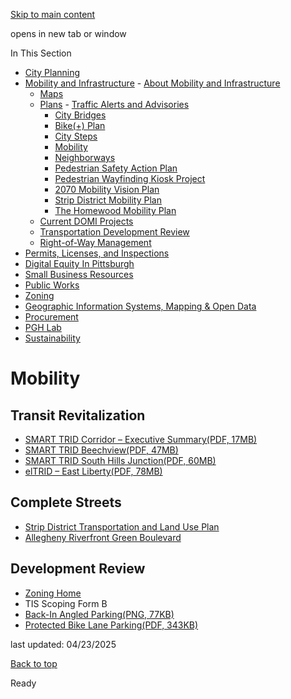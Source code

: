 [Skip to main content](https://www.pittsburghpa.gov/Business-Development/Mobility-and-Infrastructure/Plans/Mobility#main-content)

opens in new tab or window

In This Section

- [City Planning](https://www.pittsburghpa.gov/Business-Development/City-Planning)
- [Mobility and Infrastructure](https://www.pittsburghpa.gov/Business-Development/Mobility-and-Infrastructure)  - [About Mobility and Infrastructure](https://www.pittsburghpa.gov/Business-Development/Mobility-and-Infrastructure/About-Mobility-and-Infrastructure)
  - [Maps](https://www.pittsburghpa.gov/Business-Development/Mobility-and-Infrastructure/Maps)
  - [Plans](https://www.pittsburghpa.gov/Business-Development/Mobility-and-Infrastructure/Plans)    - [Traffic Alerts and Advisories](https://www.pittsburghpa.gov/Business-Development/Mobility-and-Infrastructure/Plans/Traffic-Alerts-and-Advisories)
    - [City Bridges](https://www.pittsburghpa.gov/Business-Development/Mobility-and-Infrastructure/Plans/City-Bridges)
    - [Bike(+) Plan](https://www.pittsburghpa.gov/Business-Development/Mobility-and-Infrastructure/Plans/Bike-Plan)
    - [City Steps](https://www.pittsburghpa.gov/Business-Development/Mobility-and-Infrastructure/Plans/City-Steps)
    - [Mobility](https://www.pittsburghpa.gov/Business-Development/Mobility-and-Infrastructure/Plans/Mobility)
    - [Neighborways](https://www.pittsburghpa.gov/Business-Development/Mobility-and-Infrastructure/Plans/Neighborways)
    - [Pedestrian Safety Action Plan](https://www.pittsburghpa.gov/Business-Development/Mobility-and-Infrastructure/Plans/Pedestrian-Safety-Action-Plan)
    - [Pedestrian Wayfinding Kiosk Project](https://www.pittsburghpa.gov/Business-Development/Mobility-and-Infrastructure/Plans/Pedestrian-Wayfinding-Kiosk-Project)
    - [2070 Mobility Vision Plan](https://www.pittsburghpa.gov/Business-Development/Mobility-and-Infrastructure/Plans/2070-Mobility-Vision-Plan)
    - [Strip District Mobility Plan](https://www.pittsburghpa.gov/Business-Development/Mobility-and-Infrastructure/Plans/Strip-District-Mobility-Plan)
    - [The Homewood Mobility Plan](https://www.pittsburghpa.gov/Business-Development/Mobility-and-Infrastructure/Plans/The-Homewood-Mobility-Plan)
  - [Current DOMI Projects](https://www.pittsburghpa.gov/Business-Development/Mobility-and-Infrastructure/Current-DOMI-Projects)
  - [Transportation Development Review](https://www.pittsburghpa.gov/Business-Development/Mobility-and-Infrastructure/Transportation-Development-Review)
  - [Right-of-Way Management](https://www.pittsburghpa.gov/Business-Development/Mobility-and-Infrastructure/Right-of-Way-Management)
- [Permits, Licenses, and Inspections](https://www.pittsburghpa.gov/Business-Development/Permits-Licenses-and-Inspections)
- [Digital Equity In Pittsburgh](https://www.pittsburghpa.gov/Business-Development/Digital-Equity-In-Pittsburgh)
- [Small Business Resources](https://www.pittsburghpa.gov/Business-Development/Small-Business-Resources)
- [Public Works](https://www.pittsburghpa.gov/Business-Development/Public-Works)
- [Zoning](https://www.pittsburghpa.gov/Business-Development/Zoning)
- [Geographic Information Systems, Mapping & Open Data](https://www.pittsburghpa.gov/Business-Development/Geographic-Information-Systems-Mapping-Open-Data)
- [Procurement](https://www.pittsburghpa.gov/Business-Development/Procurement)
- [PGH Lab](https://www.pittsburghpa.gov/Business-Development/PGH-Lab)
- [Sustainability](https://www.pittsburghpa.gov/Business-Development/Sustainability)

# Mobility

## Transit Revitalization

- [SMART TRID Corridor – Executive Summary(PDF, 17MB)](https://www.pittsburghpa.gov/files/assets/city/v/1/domi/documents/smarttrid_executivesummary_final_090111.pdf)
- [SMART TRID Beechview(PDF, 47MB)](https://www.pittsburghpa.gov/files/assets/city/v/1/domi/documents/smarttrid_beechview_final_090111.pdf)
- [SMART TRID South Hills Junction(PDF, 60MB)](https://www.pittsburghpa.gov/files/assets/city/v/1/domi/documents/smarttrid_southhillsjunction_final_090111.pdf)
- [elTRID – East Liberty(PDF, 78MB)](https://www.pittsburghpa.gov/files/assets/city/v/1/domi/documents/eltrid_report_print2-5-14.pdf)

## Complete Streets

- [Strip District Transportation and Land Use Plan](https://www.pittsburghpa.gov/Business-Development/Mobility-and-Infrastructure/Plans/Strip-District-Mobility-Plan)
- [Allegheny Riverfront Green Boulevard](https://www.greenboulevardpgh.com/)

## Development Review

- [Zoning Home](https://www.pittsburghpa.gov/Business-Development/Zoning)
- TIS Scoping Form B
- [Back-In Angled Parking(PNG, 77KB)](https://www.pittsburghpa.gov/files/assets/city/v/1/domi/images/back_in_angle.png)
- [Protected Bike Lane Parking(PDF, 343KB)](https://www.pittsburghpa.gov/files/assets/city/v/1/domi/documents/protected_bike_lane_parking_1.pdf)

last updated: 04/23/2025

[Back to top](https://www.pittsburghpa.gov/Business-Development/Mobility-and-Infrastructure/Plans/Mobility#body-top)

Ready
